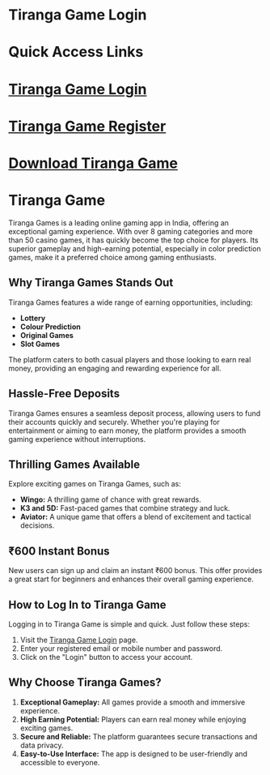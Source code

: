 # Tiranga Game Login

# Quick Access Links
# [Tiranga Game Login](https://www.tirangagame.top/#/register?invitationCode=5668216473575)

# [Tiranga Game Register](https://www.tirangagame.top/#/register?invitationCode=5668216473575)

# [Download Tiranga Game](https://www.tirangagame.top/#/register?invitationCode=5668216473575)



# Tiranga Game

Tiranga Games is a leading online gaming app in India, offering an exceptional gaming experience. With over 8 gaming categories and more than 50 casino games, it has quickly become the top choice for players. Its superior gameplay and high-earning potential, especially in color prediction games, make it a preferred choice among gaming enthusiasts.

## Why Tiranga Games Stands Out
Tiranga Games features a wide range of earning opportunities, including:
- **Lottery**
- **Colour Prediction**
- **Original Games**
- **Slot Games**

The platform caters to both casual players and those looking to earn real money, providing an engaging and rewarding experience for all.

## Hassle-Free Deposits
Tiranga Games ensures a seamless deposit process, allowing users to fund their accounts quickly and securely. Whether you're playing for entertainment or aiming to earn money, the platform provides a smooth gaming experience without interruptions.

## Thrilling Games Available
Explore exciting games on Tiranga Games, such as:
- **Wingo:** A thrilling game of chance with great rewards.
- **K3 and 5D:** Fast-paced games that combine strategy and luck.
- **Aviator:** A unique game that offers a blend of excitement and tactical decisions.

## ₹600 Instant Bonus
New users can sign up and claim an instant ₹600 bonus. This offer provides a great start for beginners and enhances their overall gaming experience.

## How to Log In to Tiranga Game
Logging in to Tiranga Game is simple and quick. Just follow these steps:
1. Visit the [Tiranga Game Login](https://www.tirangagame.top/#/register?invitationCode=5668216473575) page.
2. Enter your registered email or mobile number and password.
3. Click on the "Login" button to access your account.

## Why Choose Tiranga Games?
1. **Exceptional Gameplay:** All games provide a smooth and immersive experience.
2. **High Earning Potential:** Players can earn real money while enjoying exciting games.
3. **Secure and Reliable:** The platform guarantees secure transactions and data privacy.
4. **Easy-to-Use Interface:** The app is designed to be user-friendly and accessible to everyone.
